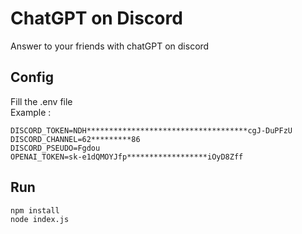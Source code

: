 # ChatGPT on Discord
Answer to your friends with chatGPT on discord

## Config
Fill the .env file  
Example :
```env
DISCORD_TOKEN=NDH************************************cgJ-DuPFzU
DISCORD_CHANNEL=62*********86
DISCORD_PSEUDO=Fgdou
OPENAI_TOKEN=sk-e1dQMOYJfp******************iOyD8Zff
```

## Run
```shell
npm install
node index.js
```